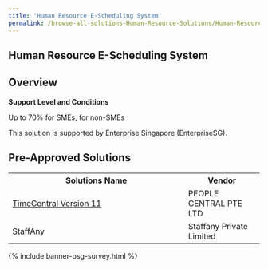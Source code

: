 ```yaml
---
title: 'Human Resource E-Scheduling System'
permalink: /browse-all-solutions-Human-Resource-Solutions/Human-Resource-E-Scheduling-System
---
```


## Human Resource E-Scheduling System
## Overview

**Support Level and Conditions**

Up to 70% for SMEs,  for non-SMEs

This solution is supported by Enterprise Singapore (EnterpriseSG).

## Pre-Approved Solutions

<table>
<tr>
<th style='width: auto;'><b>Solutions Name</b></th>
<th style='width: 30%;'><b>Vendor</b></th>
</tr>
<tr>
<td><a href='/productivity-solutions-grant/solutionrepo/solution3765' target='_blank'>TimeCentral Version 11</a><br></td>
<td>PEOPLE CENTRAL PTE LTD</td>
</tr>
<tr>
<td><a href='/productivity-solutions-grant/solutionrepo/solution3873' target='_blank'>StaffAny</a><br></td>
<td>Staffany Private Limited</td>
</tr>
</table>

{% include banner-psg-survey.html %}
